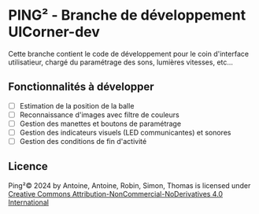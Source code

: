 # PING² - Branche de développement UICorner-dev

Cette branche contient le code de développement pour le coin d'interface utilisatieur, chargé du paramétrage des sons, lumières vitesses, etc...

## Fonctionnalités à développer

- [ ] Estimation de la position de la balle
- [ ] Reconnaissance d'images avec filtre de couleurs
- [ ] Gestion des manettes et boutons de paramétrage
- [ ] Gestion des indicateurs visuels (LED communicantes) et sonores
- [ ] Gestion des conditions de fin d'activité

## Licence

Ping²© 2024 by Antoine, Antoine, Robin, Simon, Thomas is licensed under [Creative Commons Attribution-NonCommercial-NoDerivatives 4.0 International](https://creativecommons.org/licenses/by-nc-nd/4.0/)
